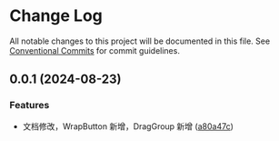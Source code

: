 # Change Log

All notable changes to this project will be documented in this file.
See [Conventional Commits](https://conventionalcommits.org) for commit guidelines.

## 0.0.1 (2024-08-23)

### Features

- 文档修改，WrapButton 新增，DragGroup 新增 ([a80a47c](https://github.com/hzl-stack/Zil-Design/commit/a80a47c599b9d59ee28b56b83092eec032b2c2cd))
